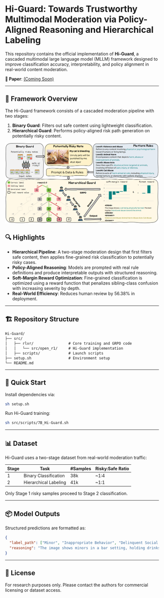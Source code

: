 # Hi-Guard: Towards Trustworthy Multimodal Moderation via Policy-Aligned Reasoning and Hierarchical Labeling

This repository contains the official implementation of **Hi-Guard**, a cascaded multimodal large language model (MLLM) framework designed to improve classification accuracy, interpretability, and policy alignment in real-world content moderation.

**📄 Paper**: [(Coming Soon)]()  
<!-- **📬 Contact**: Anqi Li (anqi.li@sjtu.edu.cn) -->

---
## 🧱 Framework Overview

The Hi-Guard framework consists of a cascaded moderation pipeline with two stages:

1. **Binary Guard**: Filters out safe content using lightweight classification.
2. **Hierarchical Guard**: Performs policy-aligned risk path generation on potentially risky content.

<p align="left">
  <img src="assets/hi-guard-architecture.png" alt="Hi-Guard Framework" width="700"/>
</p>

## 🔍 Highlights

- **Hierarchical Pipeline**: A two-stage moderation design that first filters safe content, then applies fine-grained risk classification to potentially risky cases.
- **Policy-Aligned Reasoning**: Models are prompted with real rule definitions and produce interpretable outputs with structured reasoning.
- **Soft-Margin Reward Optimization**: Fine-grained classification is optimized using a reward function that penalizes sibling-class confusion with increasing severity by depth.
- **Real-World Efficiency**: Reduces human review by 56.38% in deployment.

---

## 🏗️ Repository Structure

```
Hi-Guard/
├── src/
│   ├── rlvr/                # Core training and GRPO code
│   │   └── src/open_r1/     # Hi-Guard implementation
│   ├── scripts/             # Launch scripts
├── setup.sh                 # Environment setup
└── README.md
```

---

<!-- ## ⚙️ Setup

Install dependencies via:

```bash
sh setup.sh
```

--- -->

## 🚀 Quick Start

Install dependencies via:

```bash
sh setup.sh
```

Run Hi-Guard training:

```bash
sh src/scripts/7B_Hi-Guard.sh
```

---

<!-- ## 🧠 Method Overview

Hi-Guard addresses key challenges in moderation:
1. Misalignment between model decisions and platform policies
2. Opaque predictions lacking explanation
3. Confusion between fine-grained sibling categories

It resolves these via:
- **Policy-injected prompting** for rule-aware classification
- **Structured output** with `<think>` and `<answer>` format
- **Hierarchical taxonomy** enabling coarse-to-fine prediction
- **Soft-margin reward** to shape learning over sibling categories

All components are optimized using Group Relative Policy Optimization (GRPO).

--- -->

## 📊 Dataset

Hi-Guard uses a two-stage dataset from real-world moderation traffic:

| Stage | Task                  | #Samples | Risky:Safe Ratio |
|-------|-----------------------|----------|------------------|
| 1     | Binary Classification | 38k      | ~1:4             |
| 2     | Hierarchical Labeling | 41k      | ~1:1             |

Only Stage 1 risky samples proceed to Stage 2 classification.

---

<!-- ## 🧪 Evaluation

Hi-Guard is evaluated on:
- **In-domain accuracy** (base set)
- **Generalization to unseen categories**
- **Reasoning preference by human moderators**

Hi-Guard outperforms SFT and RLVR baselines in accuracy, recall, and reasoning quality, while reducing GPU time by 22.7%.

--- -->

## 📦 Model Outputs

Structured predictions are formatted as:

```json
{
  "label_path": ["Minor", "Inappropriate Behavior", "Delinquent Social Atmosphere", "Underage Drinking"],
  "reasoning": "The image shows minors in a bar setting, holding drinks, which aligns with platform policy definition of underage drinking..."
}
```

---

<!-- ## 📌 Citation

```bibtex
@inproceedings{li2026hi-guard,
  title={Towards Trustworthy Multimodal Moderation via Policy-Aligned Reasoning and Hierarchical Labeling},
  author={Li, Anqi and Jin, Wenwei and Tong, Jintao and Qin, Pengda and Li, Weijia and Lu, Guo},
  booktitle={Proceedings of the 2026 ACM SIGKDD Conference on Knowledge Discovery and Data Mining (KDD)},
  year={2026}
}
```

--- -->

## 📝 License

For research purposes only. Please contact the authors for commercial licensing or dataset access.
